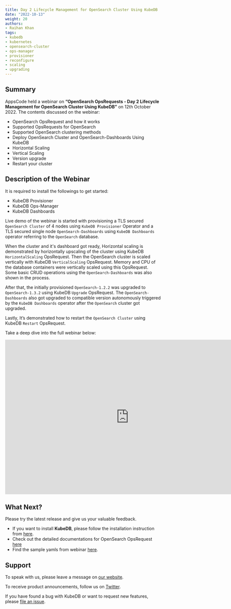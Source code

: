 ```yaml
---
title: Day 2 Lifecycle Management for OpenSearch Cluster Using KubeDB
date: "2022-10-13"
weight: 20
authors:
- Raihan Khan
tags:
- kubedb
- kubernetes
- opensearch-cluster
- ops-manager
- provisioner
- reconfigure
- scaling
- upgrading
---
```


## Summary

AppsCode held a webinar on **“OpenSearch OpsRequests - Day 2 Lifecycle Management for OpenSearch Cluster Using KubeDB”** on 12th October 2022. The contents discussed on the webinar:
- OpenSearch OpsRequest and how it works
- Supported OpsRequests for OpenSearch
- Supported OpenSearch clustering methods
- Deploy OpenSearch Cluster and OpenSearch-Dashboards Using KubeDB
- Horizontal Scaling
- Vertical Scaling
- Version upgrade
- Restart your cluster

## Description of the Webinar

It is required to install the followings to get started:
- KubeDB Provisioner 
- KubeDB Ops-Manager
- KubeDB Dashboards

Live demo of the webinar is started with provisioning a TLS secured `OpenSearch Cluster` of 4 nodes using `KubeDB Provisioner` Operator and a TLS secured single node `OpenSearch-Dashboards` using `KubeDB Dashboards` operator referring to the `OpenSearch` database.

When the cluster and it's dashboard got ready, Horizontal scaling is demonstrated by horizontally upscaling of the cluster using KubeDB `HorizontalScaling` OpsRequest. Then the OpenSearch cluster is scaled vertically with KubeDB `VerticalScaling` OpsRequest. Memory and CPU of the database containers were vertically scaled using this OpsRequest. Some basic CRUD operations using the `OpenSearch-Dashboards` was also shown in the process. 

After that, the initially provisioned `OpenSearch-1.2.2` was upgraded to `OpenSearch-1.3.2`  using KubeDB `Upgrade` OpsRequest. The `OpenSearch-Dashboards` also got upgraded to compatible version autonomously triggered by the `KubeDB Dashboards` operator after the `OpenSearch` cluster got upgraded. 

Lastly, It’s demonstrated how to restart the `OpenSearch Cluster` using KubeDB `Restart` OpsRequest.

  Take a deep dive into the full webinar below:

<iframe style="height: 500px; width: 800px" src="https://youtube.com/embed/gSoWaVV4iQo" title="YouTube video player" frameborder="0" allow="accelerometer; autoplay; clipboard-write; encrypted-media; gyroscope; picture-in-picture" allowfullscreen></iframe>

## What Next?

Please try the latest release and give us your valuable feedback.

* If you want to install **KubeDB**, please follow the installation instruction from [here](https://kubedb.com/docs).
* Check out the detailed documentations for OpenSearch OpsRequest [here](https://kubedb.com/docs/v2022.08.08/guides/elasticsearch/concepts/elasticsearch-ops-request/)
* Find the sample yamls from webinar [here](https://github.com/kubedb/project/tree/master/demo/OpenSearch/webinar-2022.10.12).


## Support

To speak with us, please leave a message on [our website](https://appscode.com/contact/).

To receive product announcements, follow us on [Twitter](https://twitter.com/KubeVault).

If you have found a bug with KubeDB or want to request new features, please [file an issue](https://github.com/kubedb/project/issues/new).
